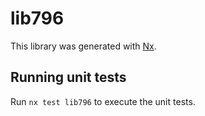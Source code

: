 # lib796

This library was generated with [Nx](https://nx.dev).

## Running unit tests

Run `nx test lib796` to execute the unit tests.
